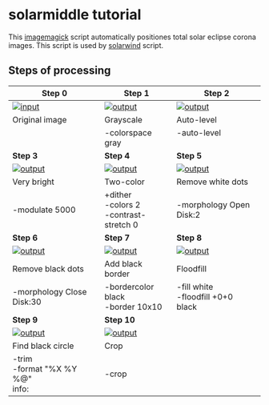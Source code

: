 # solarmiddle tutorial

This [imagemagick](http://www.imagemagick.org) script automatically positiones total solar eclipse
corona images. This script is used by [solarwind](README.md) script.

## Steps of processing

|Step 0|Step 1|Step 2|
|------|------|------|
|[![input](../gh-pages/sample_input_300.jpg)](../gh-pages/sample_input_1000.jpg)|[![output](../gh-pages/solarmiddle_step01_300.jpg)](../gh-pages/solarmiddle_step01_1000.jpg)|[![output](../gh-pages/solarmiddle_step02_300.jpg)](../gh-pages/solarmiddle_step02_1000.jpg)|
|Original image|Grayscale|Auto-level|
||-colorspace gray|-auto-level<br /><br />|
|**Step 3**|**Step 4**|**Step 5**|
|[![output](../gh-pages/solarmiddle_step03_300.jpg)](../gh-pages/solarmiddle_step03_1000.jpg)|[![output](../gh-pages/solarmiddle_step04_300.jpg)](../gh-pages/solarmiddle_step04_1000.jpg)|[![output](../gh-pages/solarmiddle_step05_300.jpg)](../gh-pages/solarmiddle_step05_1000.jpg)|
|Very bright|Two-color|Remove white dots|
|-modulate 5000|+dither<br/>-colors 2<br />-contrast-stretch 0|-morphology Open Disk:2|
|**Step 6**|**Step 7**|**Step 8**|
|[![output](../gh-pages/solarmiddle_step06_300.jpg)](../gh-pages/solarmiddle_step06_1000.jpg)|[![output](../gh-pages/solarmiddle_step07_300.jpg)](../gh-pages/solarmiddle_step07_1000.jpg)|[![output](../gh-pages/solarmiddle_step08_300.jpg)](../gh-pages/solarmiddle_step08_1000.jpg)|
|Remove black dots|Add black border|Floodfill|
|-morphology Close Disk:30|-bordercolor black<br />-border 10x10|-fill white<br /> -floodfill +0+0<br /> black|
|**Step 9**|**Step 10**|
|[![output](../gh-pages/solarmiddle_step09_300.jpg)](../gh-pages/solarmiddle_step09_1000.jpg)|[![output](../gh-pages/solarmiddle_step10_300.jpg)](../gh-pages/solarmiddle_step10_1000.jpg)|
|Find black circle|Crop|
|-trim<br />-format "%X %Y %@"<br />info:|-crop|

